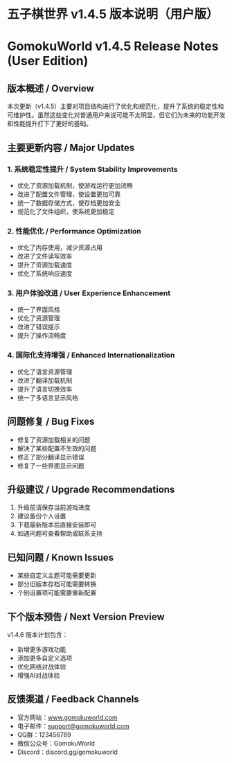 # 五子棋世界 v1.4.5 版本说明（用户版）
# GomokuWorld v1.4.5 Release Notes (User Edition)

## 版本概述 / Overview
本次更新（v1.4.5）主要对项目结构进行了优化和规范化，提升了系统的稳定性和可维护性。虽然这些变化对普通用户来说可能不太明显，但它们为未来的功能开发和性能提升打下了更好的基础。

## 主要更新内容 / Major Updates

### 1. 系统稳定性提升 / System Stability Improvements
- 优化了资源加载机制，使游戏运行更加流畅
- 改进了配置文件管理，使设置更加可靠
- 统一了数据存储方式，使存档更加安全
- 规范化了文件组织，使系统更加稳定

### 2. 性能优化 / Performance Optimization
- 优化了内存使用，减少资源占用
- 改进了文件读写效率
- 提升了资源加载速度
- 优化了系统响应速度

### 3. 用户体验改进 / User Experience Enhancement
- 统一了界面风格
- 优化了资源管理
- 改进了错误提示
- 提升了操作流畅度

### 4. 国际化支持增强 / Enhanced Internationalization
- 优化了语言资源管理
- 改进了翻译加载机制
- 提升了语言切换效率
- 统一了多语言显示风格

## 问题修复 / Bug Fixes
- 修复了资源加载相关的问题
- 解决了某些配置不生效的问题
- 修正了部分翻译显示错误
- 修复了一些界面显示问题

## 升级建议 / Upgrade Recommendations
1. 升级前请保存当前游戏进度
2. 建议备份个人设置
3. 下载最新版本后直接安装即可
4. 如遇问题可查看帮助或联系支持

## 已知问题 / Known Issues
- 某些自定义主题可能需要更新
- 部分旧版本存档可能需要转换
- 个别设置项可能需要重新配置

## 下个版本预告 / Next Version Preview
v1.4.6 版本计划包含：
- 新增更多游戏功能
- 添加更多自定义选项
- 优化网络对战体验
- 增强AI对战体验

## 反馈渠道 / Feedback Channels
- 官方网站：www.gomokuworld.com
- 电子邮件：support@gomokuworld.com
- QQ群：123456789
- 微信公众号：GomokuWorld
- Discord：discord.gg/gomokuworld 